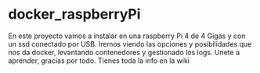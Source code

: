 # docker_raspberryPi


En este proyecto vamos a instalar en una raspberry Pi 4 de 4 Gigas y con un ssd conectado por USB.
Iremos viendo las opciones y posibilidades que nos da docker, levantando contenedores y gestionado los logs.
 Unete a aprender, gracias por todo.
 Tienes toda la info en la wiki
